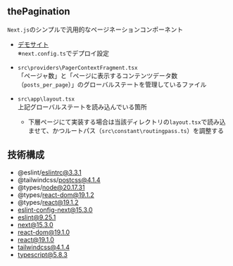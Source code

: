 ## thePagination
`Next.js`のシンプルで汎用的なページネーションコンポーネント

- [デモサイト](https://k2webservice.xsrv.jp/r0105/the-pagination)<br>
※`next.config.ts`でデプロイ設定

- `src\providers\PagerContextFragment.tsx`<br>
「ページャ数」と「ページに表示するコンテンツデータ数（`posts_per_page`）」のグローバルステートを管理しているファイル
- `src\app\layout.tsx`<br>
上記グローバルステートを読み込んでいる箇所
  - 下層ページにて実装する場合は当該ディレクトリの`layout.tsx`で読み込ませて、かつルートパス（`src\constant\routingpass.ts`）を調整する

## 技術構成
- @eslint/eslintrc@3.3.1
- @tailwindcss/postcss@4.1.4
- @types/node@20.17.31
- @types/react-dom@19.1.2
- @types/react@19.1.2
- eslint-config-next@15.3.0
- eslint@9.25.1
- next@15.3.0
- react-dom@19.1.0
- react@19.1.0
- tailwindcss@4.1.4
- typescript@5.8.3